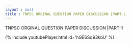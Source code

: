 ```yaml
---
layout : null
title : TNPSC ORGINAL QUESTION PAPER DISCUSSION |PART-1
---
```


TNPSC ORGINAL QUESTION PAPER DISCUSSION |PART-1



{% include youtubePlayer.html id='hGE6Sd93kbU' %}
